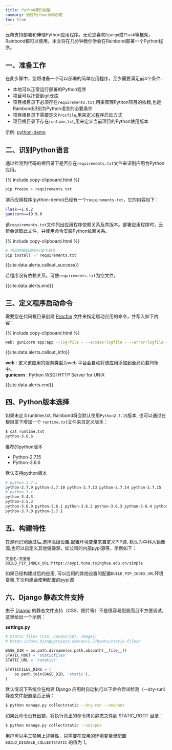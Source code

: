 ```yaml
---
title: Python源码创建
summary: 通过Python源码创建
toc: true
---
```


云帮支持部署和伸缩Python应用程序。无论您喜欢`Django`或`Flask`等框架，Rainbond都可以使用。本文将在几分钟教你学会在Rainbond部署一个Python程序。

## 一、准备工作

在此步骤中，您将准备一个可以部署的简单应用程序，至少需要满足前4个条件: 

- 本地可以正常运行部署的Python程序  
- 项目可以托管到git仓库  
- 项目根目录下必须存在`requirements.txt`,用来管理Python项目的依赖,也是Rainbond识别为Python语言的必要条件  
- 项目根目录下需要定义`Procfile`,用来定义程序启动方式
- 项目根目录下存在`runtime.txt`,用来定义当前项目的Python使用版本  

示例: [python-demo](https://github.com/goodrain/python-demo)

## 二、识别Python语言

通过检测到代码的根目录下是否存在`requirements.txt`文件来识别应用为Python应用。

{% include copy-clipboard.html %}

```bash
pip freeze > requirements.txt
```

演示应用程序(python-demo)已经有一个`requirements.txt`，它的内容如下：

```bash
Flask==1.0.2
gunicorn==19.9.0
```

该`requirements.txt`文件列出应用程序依赖关系及其版本。部署应用程序时，云帮会读取此文件，并使用命令安装Python依赖关系。

{% include copy-clipboard.html %}

```bash
# 项目的根目录执行如下命令
pip install -r requirements.txt
```

{{site.data.alerts.callout_success}}

若程序没有依赖关系，可使`requirements.txt`为空文件。

{{site.data.alerts.end}}

## 三、定义程序启动命令

需要您在代码根目录创建 [Procfile](etc/procfile.html) 文件来指定启动应用的命令，并写入如下内容：

{% include copy-clipboard.html %}

```bash
web: gunicorn app:app --log-file - --access-logfile - --error-logfile -
```

{{site.data.alerts.callout_info}}

**web** : 定义该应用的服务类型为web 平台会自动将该应用添加到全局负载均衡中。    
**gunicorn** : Python WSGI HTTP Server for UNIX 

{{site.data.alerts.end}}

## 四、Python版本选择

如果未定义runtime.txt, Rainbond将会默认使用`Python2.7.15`版本, 也可以通过在根目录下增加一个 `runtime.txt`文件来自定义版本：

```bash
$ cat runtime.txt
python-3.6.6
```

推荐的python版本

- Python-2.7.15
- Python-3.6.6

默认支持python版本

```bash
# python 2.7.x
python-2.7.9 python-2.7.10 python-2.7.13 python-2.7.14 python-2.7.15 
# python 3.x
python-3.4.3
python-3.5.3 
python-3.6.0 python-3.6.1 python-3.6.2 python-3.6.3 python-3.6.4 python-3.6.5 python-3.6.6 
python-3.7.0 python-3.7.1
```

## 五、构建特性

在源码识别通过后,选择高级设置,配置环境变量来自定义PIP源, 默认为中科大镜像源,也可以自定义其他镜像源，如公司的内部pypi源等，示例如下：

```
变量名:变量值
BUILD_PIP_INDEX_URL:https://pypi.tuna.tsinghua.edu.cn/simple
```

如果已经构建过后的应用, 可以应用的其他设置的配置`BUILD_PIP_INDEX_URL`环境变量,下次构建会使用配置的pypi源

## 六、Django 静态文件支持

由于 [Django](https://www.djangoproject.com/) 的静态文件支持（CSS、图片等）不是很容易配置而且不方便调试，这里给出一个示例：

**settings.py**

```python
# Static files (CSS, JavaScript, Images)
# https://docs.djangoproject.com/en/1.7/howto/static-files/

BASE_DIR = os.path.dirname(os.path.abspath(__file__))
STATIC_ROOT = 'staticfiles'
STATIC_URL = '/static/'

STATICFILES_DIRS = (
    os.path.join(BASE_DIR, 'static'),
)
```

默认情况下系统会在构建 Django 应用时自动执行以下命令尝试检测（--dry-run）静态文件配置是否正确：

```bash
$ python manage.py collectstatic --dry-run --noinput
```

如果此命令没有出错，将执行真正的命令拷贝静态文件到 STATIC_ROOT 目录：

```bash
$ python manage.py collectstatic --noinput
```

用户可以手工禁用上述特性，只需要在应用的环境变量里配置 `BUILD_DISABLE_COLLECTSTATIC` 的值为 1。

<!--
## 七、Whitenoise

默认情况下，Django 在生产模式下不支持托管静态文件，我们推荐在生产环境下使用 [Whitenoise](https://pypi.io/project/whitenoise/)
项目托管静态文件作为最佳实践，以下是具体的安装和配置方式：

> 参考文档： 具体细节请查看 Django 文档的 [Managing static files](https://docs.djangoproject.com/en/1.7/howto/static-files/) 和[Deploying static files](https://docs.djangoproject.com/en/1.7/howto/static-files/) 章节。

### 7.1 安装 Whitenoise

```bash
$ pip install whitenoise
...
$ pip freeze > requirements.txt
```

**settings.py**

```python
# Simplified static file serving.
# https://warehouse.python.org/project/whitenoise/
STATICFILES_STORAGE = 'whitenoise.django.GzipManifestStaticFilesStorage'
```

**wsgi.py**

```python
from django.core.wsgi import get_wsgi_application
from whitenoise.django import DjangoWhiteNoise

application = get_wsgi_application()
application = DjangoWhiteNoise(application)
```
-->


